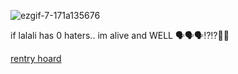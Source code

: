 
![ezgif-7-171a135676](https://github.com/joshumagic/joshumagic/assets/149677787/079ccbd6-2fe0-4897-b4cd-8389dcdf669e)

if lalali has 0 haters.. im alive and WELL 🗣️🗣️🗣️⁉️⁉️🤣🤣

[rentry hoard](rentry.co/shoardy)





